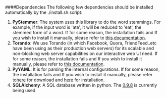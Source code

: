 ####Dependencies
The following few dependencies should be installed automatically by the ./install.sh script:
<ol>
<li><b>PyStemmer</b>: The system uses this library to do the word stemmings.  For example, if the input word is 'ate', it will be reduced to 'eat', the stemmed form of a word.  If for some reason, the installation fails and If you wish to install it manually, please refer to <a href=doc/pystemmer.md target=_blank>this documentation</a>.</li>
<li><b>Torando</b>:  We use Torando (in which Facebook, Quora, FriendFeed..etc have been using as their production web servers) for its scalable and non-blocking web server capabilities on our interactive web UI need.   If for some reason, the installation fails and If you wish to install it manually, please refer to <a href=doc/torando.md target=_blank>this documentation</a>.</li>
<li><b>PyYAML</b>: It is for parsing the internal configurations.  If for some reason, the installation fails and If you wish to install it manually, please refer to<a href="http://pyyaml.org/wiki/PyYAML">here</a> for download and <a href="http://pyyaml.org/wiki/PyYAMLDocumentation" target="_blank">here</a> for installation.</li>
<li><b>SQLAlchemy</b>: A SQL database written in python.  The <a href="https://pypi.python.org/pypi/SQLAlchemy/0.9.8?" target="_blank">0.9.8</a> is currently being used.</li>
</ol>